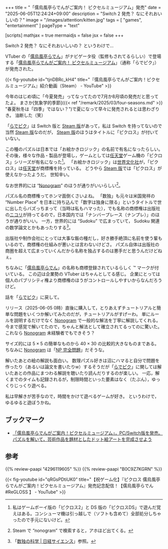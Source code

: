 +++
title = "「儒烏風亭らでんがご案内！ ピクセルミュージアム」発売"
date =  "2025-06-05T12:24:24+09:00"
description = "Switch 2 発売？ なにそれおいしいの？"
image = "/images/attention/kitten.jpg"
tags = [ "games", "entertainment" ]
pageType = "text"

[scripts]
  mathjax = true
  mermaidjs = false
  jsx = false
+++

Switch 2 発売？ なにそれおいしいの？ というわけで...

VTuber の「[儒烏風亭らでん]」がナビゲータ役（監修もされてるらしい）で登場する「[儒烏風亭らでんがご案内！ ピクセルミュージアム][らでピク]」（通称「らでピク」）が発売された。

{{< fig-youtube id="tjnDBRc_kH4" title="『儒烏風亭らでんがご案内！ピクセルミュージアム』紹介動画（Steam） - YouTube" >}}

今年のはじめ頃に「今夏発売」ってなってたので7月か8月頃の発売だと思ってたよ。
まさか[気象学的季節]({{< ref "/remark/2025/03/four-seasons.md" >}} "春夏秋冬は「四季」ではない？")で夏になって早々に発売されるとは思わざりき。
油断した（笑）

「[らでピク]」は Switch 版と [Steam 版][らでピクSteam]があって，私は Switch を持ってないので当然 [Steam 版][らでピクSteam]なのだが， [Steam 版][らでピクSteam]のほうはタイトルに「ピクロス」が付いていない。

この種のパズルは日本では「お絵かきロジック」の名前で有名になったらしい。
その後，様々な作品・製品が登場し，ゲームとしては[任天堂]ゲーム機の「ピクロス」シリーズが有名になった[^p1]。
「お絵かきロジック」は[世界文化社]が，「ピクロス」は[任天堂]が商標権を持っている。
どうやら [Steam 版][らでピクSteam]では「ピクロス」が使えなかったようだ。
世知辛い。

[^p1]: 私はゲームボーイ版の「ピクロス2」と DS 版の「ピクロスDS」で遊んだ覚えはある。コンシューマ機は引っ越しで（ソフトも含めて）全部処分しちゃったので手元にないけど。

なお世界的には “[Nonogram]” のほうが通りがいいらしい[^p2]。

[^p2]: Steam で “nonogram” で検索すると，アホほど出てくる。

パズル名の商標権ってホンマ面倒くさいよね。
「数独」も元々は米国発祥の “Number Place” を日本に持ち込んで「数字は独身に限る」というタイトルで世に出したらバズっちまって（当時は私もハマった），でも名称の商標権は出版社の[ニコリ](https://www.nikoli.co.jp/ "Nikoli - The leading company of the logic puzzles")が持ってるので，日本国内では「ナンバープレース（ナンプレ）」のほうが通りがいい。
一方，世界的には “Sudoku” で広まっていて， Sudoku 関連の数学論文とかもあったりする[^sd1]。

[^sd1]: 「[数独の科学 | 日経サイエンス](http://www.nikkei-science.com/page/magazine/0609/sudoku.html)」参照。

出版社や制作会社にとっては大事な飯の種だし，好き勝手絶頂に名前を使う輩もいるので，商標権の仕組みが悪いとは言わないけどさ。
パズル自体は出版社の商圏を超えて広まっていくんだから名称を独占するのは悪手だと思うんだけどねぇ。

ちなみに「[儒烏風亭らでん]」の名称も商標登録されているらしく &trade; マークが付いている。
この辺は企業勢の VTuber はちゃんとしてる感じ。
企業にとっては個人のパブリシティ権より商標権のほうがコントロールしやすいからなんだろうけど。

話を「[らでピク]」に戻して。

リリース（2025-06-05 0時）直後に購入して，とりあえずチュートリアルと簡単な問題をいくつか解いてみたのだが，チュートリアルがすげーわ。
単にルールを説明するだけでなく [Nonogram] で一般的な解法を丁寧に解説してくれる。
今まで感覚で解いてたので，ちゃんと解法として確立されてるってのに驚いた。
これなら [Nonogram] 未経験者でもできそう？

サイズ的には $5 \times 5$ の簡単なものから $40 \times 30$ の比較的大きなものまである。
ちなみに [Nonogram] は「[NP 完全問題](https://www.sciencedirect.com/science/article/pii/S1877050914013015 "Simulated Annealing Approach to Solve Nonogram Puzzles with Multiple Solutions - ScienceDirect")」だそうな。

解いたあとの絵の解説も面白い。
数理パズル好きは沼にハマると自分で問題を作ったり（あるいは論文を書いたりw）するそうだが「[らでピク]」に関しては解いたあとの作品にまつわる解説を聴いたり読んだりするのが楽しい。
一応，解くまでのタイムも記録されるが，制限時間といった要素はなく（たぶん），ゆっくりじっくり遊べる。

私は早解きが苦手なので，時間をかけて遊べるゲームが好き。
というわけで，ゆるゆると遊ぼうかね。

## ブックマーク

- [「儒烏風亭らでんがご案内！ピクセルミュージアム」，PC/Switch版を発売。パズルを解いて，芸術作品を題材としたドット絵アートを完成させよう](https://www.4gamer.net/games/863/G086378/20250605044/)

[儒烏風亭らでん]: https://www.youtube.com/@JuufuuteiRaden "Raden Ch. 儒烏風亭らでん ‐ ReGLOSS - YouTube"
[らでピク]: https://www.jupiter.co.jp/game/pixelmuseum/ "ピクロス 儒烏風亭らでんがご案内！ピクセルミュージアム【公式サイト】"
[らでピクSteam]: https://store.steampowered.com/app/3204020/_/ "Steam：儒烏風亭らでんがご案内！ピクセルミュージアム"
[Nonogram]: https://en.wikipedia.org/wiki/Nonogram "Nonogram - Wikipedia"
[任天堂]: https://www.nintendo.com/ "任天堂ホームページ"
[世界文化社]: https://www.sekaibunka.com/ "世界文化社グループ"

## 参考

{{% review-paapi "4296119605" %}} <!-- 数学の楽園 「数独の科学」収録 -->
{{% review-paapi "B0C9Z7KGRN" %}} <!-- はじめて学ぶ ビデオゲームの心理学 Kindle 版 -->

{{< fig-youtube id="qRGsPDtiUK0" title="【祝ゲーム化】『ピクロス 儒烏風亭らでんがご案内！ピクセルミュージアム』発売記念配信！【儒烏風亭らでん #ReGLOSS 】 - YouTube" >}}
